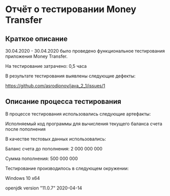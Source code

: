 # Отчёт о тестировании Money Transfer

## Краткое описание

30.04.2020 - 30.04.2020 было проведено функциональное тестирования приложения Money Transfer.

На тестирование затрачено: 0,5 часа

В результате тестирования выявлены следующие дефекты:

https://github.com/asrodionov/java_2_1/issues/1


## Описание процесса тестирования

В процессе тестирования использовались следующие артефакты:

Исполняемый код программы для вычисления текущего баланса счета после пополнения


В качестве тестовых данных использовались:

Баланс счета до пополнения: 2 000 000 000

Сумма пополнения: 500 000 000


Тестирование производилось в следующем окружении:

Windows 10 x64

openjdk version "11.0.7" 2020-04-14
